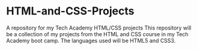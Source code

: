 # HTML-and-CSS-Projects
A repository for my Tech Academy HTML/CSS projects
This repository will be a collection of my projects from the HTML and CSS course in my Tech Academy boot camp.
The languages used will be HTML5 and CSS3.
